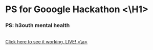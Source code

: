 <H1> PS for Gooogle Hackathon <\H1>
<h3>PS: h3outh mental health </h3>

<br>
<a href="https://youthwellnessdei.web.app">Click here to see it working, LIVE! <\a>
